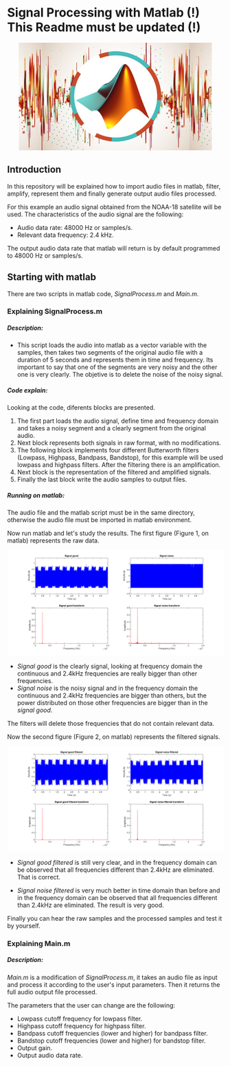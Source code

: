 
# Signal Processing with Matlab (!) This Readme must be updated (!)

<p align="center">
  <img width="450" height="250" src="https://github.com/AndresCasasola/Matlab-SignalProcessing/raw/master/resources/images/intro.jpg">
</p>

## Introduction
In this repository will be explained how to import audio files in matlab, filter, amplify, represent them and finally generate output audio files processed.

For this example an audio signal obtained from the NOAA-18 satellite will be used.
The characteristics of the audio signal are the following:
- Audio data rate: 48000 Hz or samples/s.
- Relevant data frequency: 2.4 kHz.

The output audio data rate that matlab will return is by default programmed to 48000 Hz or samples/s.

## Starting with matlab
There are two scripts in matlab code, *SignalProcess.m* and *Main.m*.

<!-- <br>
<center><strong><font size="+2">Explaining SignalProcess.m</font></strong></center> -->

 ### Explaining SignalProcess.m

##### Description:
- This script loads the audio into matlab as a vector variable with the samples, then takes two segments of the original audio file with a duration of 5 seconds and represents them in time and frequency. Its important to say that one of the segments are very noisy and the other one is very clearly. The objetive is to delete the noise of the noisy signal.

##### Code explain:
Looking at the code, diferents blocks are presented.
1) The first part loads the audio signal, define time and frequency domain and takes a noisy segment and a clearly segment from the original audio. 
2) Next block represents both signals in raw format, with no modifications. 
3) The following block implements four different Butterworth filters (Lowpass, Highpass, Bandpass, Bandstop), for this example will be used lowpass and highpass filters. After the filtering there is an amplification. 
4) Next block is the representation of the filtered and amplified signals.
5) Finally the last block write the audio samples to output files.

##### Running on matlab:
The audio file and the matlab script must be in the same directory, otherwise the audio file must be imported in matlab environment.

Now run matlab and let's study the results.
The first figure (Figure 1, on matlab) represents the raw data.

![Figure 1](https://github.com/AndresCasasola/Matlab-SignalProcessing/raw/master/resources/images/signal_raw.png "Figure 1")

- *Signal good* is the clearly signal, looking at frequency domain the continuous and 2.4kHz frequencies are really bigger than other frequencies.
- *Signal noise* is the noisy signal and in the frequency domain the continuous and 2.4kHz frequencies are bigger than others, but the power distributed on those other frequencies are bigger than in the *signal good*.

The filters will delete those frequencies that do not contain relevant data.

Now the second figure (Figure 2, on matlab) represents the filtered signals.

![Figure 2](https://github.com/AndresCasasola/Matlab-SignalProcessing/raw/master/resources/images/signal_filtered.png "Figure 2")

- *Signal good filtered* is still very clear, and in the frequency domain can be observed that all frequencies different than 2.4kHz are eliminated. That is correct.

- *Signal noise filtered* is very much better in time domain than before and in the frequency domain can be observed that all frequencies different than 2.4kHz are eliminated. The result is very good.

Finally you can hear the raw samples and the processed samples and test it by yourself.


<!-- <center><strong><font size="+2">Explaining Main.m</font></strong></center> -->

### Explaining Main.m

##### Description:

*Main.m* is a modification of *SignalProcess.m*, it takes an audio file as input and process it according to the user's input parameters. Then it returns the full audio output file processed.

The parameters that the user can change are the following:
- Lowpass cutoff frequency for lowpass filter.
- Highpass cutoff frequency for highpass filter.
- Bandpass cutoff frequencies (lower and higher) for bandpass filter.
- Bandstop cutoff frequencies (lower and higher) for bandstop filter.
- Output gain.
- Output audio data rate.
